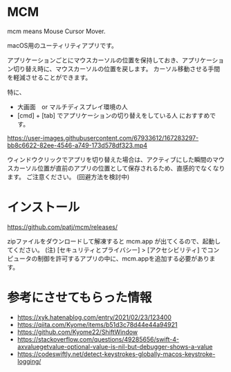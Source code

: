 # MCM

mcm means Mouse Cursor Mover.

macOS用のユーティリティアプリです。

アプリケーションごとにマウスカーソルの位置を保持しておき、アプリケーション切り替え時に、マウスカーソルの位置を戻します。
カーソル移動させる手間を軽減させることができます。

特に、
- 大画面　or マルチディスプレイ環境の人
- [cmd] + [tab] でアプリケーションの切り替えをしている人
におすすめです。

https://user-images.githubusercontent.com/67933612/167283297-bb8c6622-82ee-4546-a749-173d578df323.mp4


ウィンドウクリックでアプリを切り替えた場合は、アクティブにした瞬間のマウスカーソル位置が直前のアプリの位置として保存されるため、直感的でなくなります。
ご注意ください。
(回避方法を検討中)

# インストール

https://github.com/patj/mcm/releases/

zipファイルをダウンロードして解凍すると mcm.app が出てくるので、起動してください。
(注) [セキュリティとプライバシー] > [アクセシビリティ] でコンピュータの制御を許可するアプリの中に、mcm.appを追加する必要があります。


# 参考にさせてもらった情報

- https://xyk.hatenablog.com/entry/2021/02/23/123400
- https://qiita.com/Kyome/items/b51d3c78d44e44a94921
- https://github.com/Kyome22/ShiftWindow
- https://stackoverflow.com/questions/49285656/swift-4-axvaluegetvalue-optional-value-is-nil-but-debugger-shows-a-value
- https://codeswiftly.net/detect-keystrokes-globally-macos-keystroke-logging/


